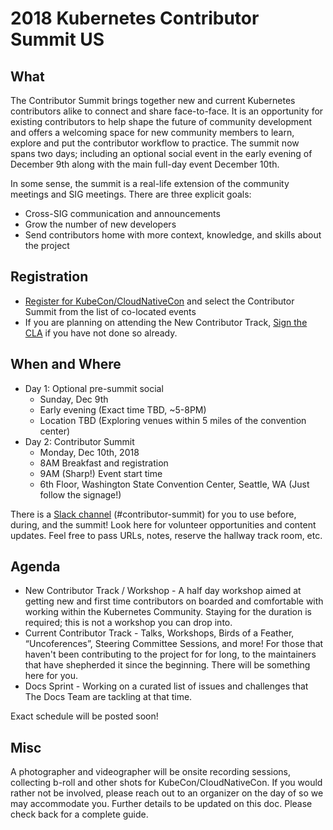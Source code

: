# 2018 Kubernetes Contributor Summit US

## What

The Contributor Summit brings together new and current Kubernetes contributors alike to connect and share face-to-face. It is an opportunity for existing contributors to help shape the future of community development and offers a welcoming space for new community members to learn, explore and put the contributor workflow to practice.
The summit now spans two days; including an optional social event in the early evening of December 9th along with the main full-day event December 10th.

In some sense, the summit is a real-life extension of the community meetings and SIG meetings. There are three explicit goals:

- Cross-SIG communication and announcements
- Grow the number of new developers
- Send contributors home with more context, knowledge, and skills about the project

## Registration

- [Register for KubeCon/CloudNativeCon](https://www.regonline.com/registration/Checkin.aspx?EventID=2246960) and select the Contributor Summit from the list of co-located events
- If you are planning on attending the New Contributor Track, [Sign the CLA](https://github.com/kubernetes/community/blob/master/CLA.md) if you have not done so already.

## When and Where

- Day 1: Optional pre-summit social
  - Sunday, Dec 9th
  - Early evening (Exact time TBD, ~5-8PM)
  - Location TBD (Exploring venues within 5 miles of the convention center)
- Day 2: Contributor Summit
  - Monday, Dec 10th, 2018
  - 8AM Breakfast and registration
  - 9AM (Sharp!) Event start time
  - 6th Floor, Washington State Convention Center, Seattle, WA
    (Just follow the signage!)

There is a [Slack channel](https://kubernetes.slack.com/messages/contributor-summit) (#contributor-summit) for you to use before, during, and the summit! Look here for volunteer opportunities and content updates. Feel free to pass URLs, notes, reserve the hallway track room, etc.

## Agenda

- New Contributor Track / Workshop - A half day workshop aimed at getting new and first time contributors on boarded and comfortable with working within the Kubernetes Community. Staying for the duration is required; this is not a workshop you can drop into.
- Current Contributor Track - Talks, Workshops, Birds of a Feather, “Uncoferences”, Steering Committee Sessions, and more! For those that haven't been contributing to the project for for long, to the maintainers that have shepherded it since the beginning. There will be something here for you.
- Docs Sprint - Working on a curated list of issues and challenges that The Docs Team are tackling at that time.

Exact schedule will be posted soon!

## Misc

A photographer and videographer will be onsite recording sessions, collecting b-roll and other shots for KubeCon/CloudNativeCon. If you would rather not be involved, please reach out to an organizer on the day of so we may accommodate you.
Further details to be updated on this doc. Please check back for a complete guide.
